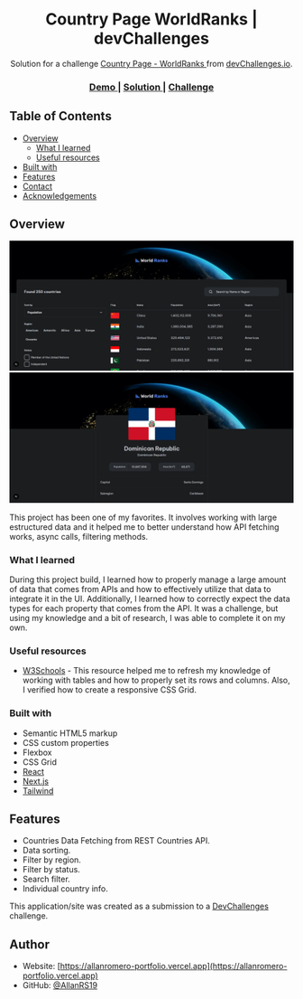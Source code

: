 <h1 align="center">Country Page WorldRanks | devChallenges</h1>

<div align="center">
   Solution for a challenge <a href="https://devchallenges.io/challenge/country-page" target="_blank">Country Page - WorldRanks
</a> from <a href="http://devchallenges.io" target="_blank">devChallenges.io</a>.
</div>

<div align="center">
  <h3>
    <a href="{https://your-demo-link.your-domain}">
      Demo
    </a>
    <span> | </span>
    <a href="https://github.com/AllanRS19/country-page-worldranks">
      Solution
    </a>
    <span> | </span>
    <a href="https://devchallenges.io/challenge/country-page">
      Challenge
    </a>
  </h3>
</div>

## Table of Contents

- [Overview](#overview)
  - [What I learned](#what-i-learned)
  - [Useful resources](#useful-resources)
- [Built with](#built-with)
- [Features](#features)
- [Contact](#contact)
- [Acknowledgements](#acknowledgements)

## Overview

![screenshot_1](/public/screenshots/screenshot-1.png)
![screenshot_2](/public/screenshots/screenshot-2.png)

This project has been one of my favorites. It involves working with large estructured data and it helped me to better understand how API fetching works, async calls, filtering methods.

### What I learned

During this project build, I learned how to properly manage a large amount of data that comes from APIs and how to effectively utilize that data to integrate it in the UI. Additionally, I learned how to correctly expect the data types for each property that comes from the API. It was a challenge, but using my knowledge and a bit of research, I was able to complete it on my own.

### Useful resources


- [W3Schools](https://www.w3schools.com/) - This resource helped me to refresh my knowledge of working with tables and how to properly set its rows and columns. Also, I verified how to create a responsive CSS Grid.

### Built with

- Semantic HTML5 markup
- CSS custom properties
- Flexbox
- CSS Grid
- [React](https://reactjs.org/)
- [Next.js](https://nextjs.org/docs)
- [Tailwind](https://tailwindcss.com/)

## Features

- Countries Data Fetching from REST Countries API.
- Data sorting.
- Filter by region.
- Filter by status.
- Search filter.
- Individual country info.

This application/site was created as a submission to a [DevChallenges](https://devchallenges.io/challenges-dashboard) challenge.

## Author

- Website: [https://allanromero-portfolio.vercel.app](https://allanromero-portfolio.vercel.app)
- GitHub: [@AllanRS19](https://github.com/AllanRS19)